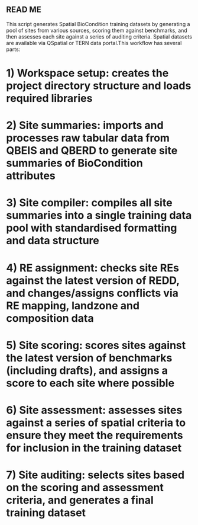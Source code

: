 ## READ ME
This script generates Spatial BioCondition training datasets by generating a pool of sites from various sources, scoring them against benchmarks, and then assesses each site against a series of auditing criteria. Spatial datasets are available via QSpatial or TERN data portal.This workflow has several parts:

# 1) Workspace setup: creates the project directory structure and loads required libraries
# 2) Site summaries: imports and processes raw tabular data from QBEIS and QBERD to generate site summaries of BioCondition attributes
# 3) Site compiler: compiles all site summaries into a single training data pool with standardised formatting and data structure
# 4) RE assignment: checks site REs against the latest version of REDD, and changes/assigns conflicts via RE mapping, landzone  and composition data
# 5) Site scoring: scores sites against the latest version of benchmarks (including drafts), and assigns a score to each site where possible
# 6) Site assessment: assesses sites against a series of spatial criteria to ensure they meet the requirements for inclusion in the training dataset
# 7) Site auditing: selects sites based on the scoring and assessment criteria, and generates a final training dataset
